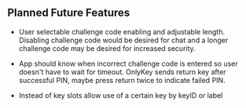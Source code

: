 ## Planned Future Features

- User selectable challenge code enabling and adjustable length. Disabling challenge code would be desired for chat and a longer challenge code may be desired for increased security.

- App should know when incorrect challenge code is entered so user doesn't have to wait for timeout. OnlyKey sends return key after successful PIN, maybe press return twice to indicate failed PIN.

- Instead of key slots allow use of a certain key by keyID or label
